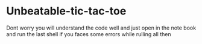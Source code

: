 # Unbeatable-tic-tac-toe
Dont worry you will understand the code well and  just open in the note book and run the last shell if you faces some errors while rulling all then 

